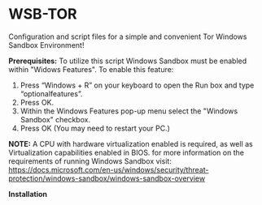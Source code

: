 # WSB-TOR
 Configuration and script files for a simple and convenient Tor Windows Sandbox Environment!
 
 **Prerequisites:**
 To utilize this script Windows Sandbox must be enabled within "Widows Features".
 To enable this feature:
 1. Press “Windows + R” on your keyboard to open the Run box and type “optionalfeatures”.
 2. Press OK.
 3. Within the Windows Features pop-up menu select the "Windows Sandbox" checkbox. 
 4. Press OK (You may need to restart your PC.)
 
 **NOTE:** 
 A CPU with hardware virtualization enabled is required, as well as Virtualization capabilities enabled in BIOS.
 for more information on the requirements of running Windows Sandbox visit: https://docs.microsoft.com/en-us/windows/security/threat-protection/windows-sandbox/windows-sandbox-overview
 
 **Installation**
 
 
